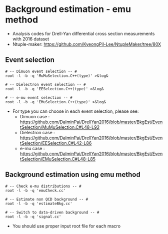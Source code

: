 # Background estimation - emu method
   * Analysis codes for Drell-Yan differential cross section measurements with 2016 dataset
   * Ntuple-maker: https://github.com/KyeongPil-Lee/NtupleMaker/tree/80X

## Event selection
	# -- Dimuon event selection -- #
	root -l -b -q 'MuMuSelection.C++(type)' >&log&

	# -- Dielectron event selection -- #
	root -l -b -q 'EESelection.C++(type)' >&log&

	# -- e-mu event selection -- #
	root -l -b -q 'EMuSelection.C++(type)' >&log&

   * For type you can choose in each event selection, please see:
      * Dimuon case     : https://github.com/DalminPai/DrellYan2016/blob/master/BkgEst/EventSelection/MuMuSelection.C#L48-L92
      * Dielectron case : https://github.com/DalminPai/DrellYan2016/blob/master/BkgEst/EventSelection/EESelection.C#L42-L86
      * e-mu case       : https://github.com/DalminPai/DrellYan2016/blob/master/BkgEst/EventSelection/EMuSelection.C#L48-L85

## Background estimation using emu method
	# -- Check e-mu distributions -- #
	root -l -b -q 'emuCheck.cc'

	# -- Estimate non QCD background -- #
	root -l -b -q 'estimateBkg.cc'

	# -- Switch to data-driven background -- #
	root -l -b -q 'signal.cc'

   * You should use proper input root file for each macro
